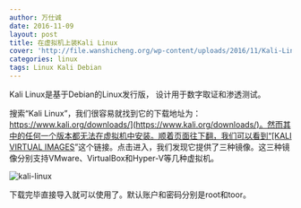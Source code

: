 ```yaml
---
author: 万仕诚
date: 2016-11-09
layout: post
title: 在虚拟机上装Kali Linux
cover: 'http://file.wanshicheng.org/wp-content/uploads/2016/11/Kali-Linux-1024x578.png'
categories: linux
tags: Linux Kali Debian
---
```


Kali Linux是基于Debian的Linux发行版， 设计用于数字取证和渗透测试。

搜索“Kali Linux”，我们很容易就找到它的下载地址为：[https://www.kali.org/downloads/](https://www.kali.org/downloads/)。然而其中的任何一个版本都无法在虚拟机中安装。顺着页面往下翻，我们可以看到“[KALI VIRTUAL IMAGES](https://www.offensive-security.com/kali-linux-vmware-virtualbox-image-download/)”这个链接。点击进入，我们发现它提供了三种镜像。这三种镜像分别支持VMware、VirtualBox和Hyper-V等几种虚拟机。

![kali-linux](http://file.wanshicheng.org/wp-content/uploads/2016/11/Kali-Linux-1024x578.png)

下载完毕直接导入就可以使用了。默认账户和密码分别是root和toor。


